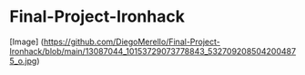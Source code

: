 # Final-Project-Ironhack

[Image] (https://github.com/DiegoMerello/Final-Project-Ironhack/blob/main/13087044_10153729073778843_5327092085042004875_o.jpg)


